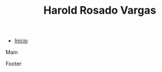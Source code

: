 <header>
  <h1>Harold Rosado Vargas</h1>
</header>
<nav>
  <ul>
    <li><a href="www.google.com.co" target="_blank">Inicio</a></li>
  </ul>
</nav>
<main>
  <p>Main</p>
</main>
<footer>
  <p>Footer</p>
</footer>
